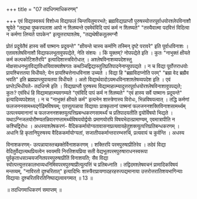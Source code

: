 +++
title = "07 तदधिगमाधिकरणम्"

+++
एवं विद्यास्वरूपं विशोध्य विद्याफलं चिन्तयितुमारभते; ब्रह्मविद्याप्राप्तौ पुरुषस्योत्तरपूर्वाधयोरश्लेपविनाशौ श्रूयेते "तद्यथा पुष्करपलाश आपो न श्लिष्यन्ते एवमेवंविदि पापं कर्म न श्लिष्यते" "तस्यैवात्मा पदवित्तं विदित्वा न कर्मणा लिप्यते पापकेन" इत्युत्तराघाश्लेषः, "तद्यथेषीकतूलमग्नौ

प्रोतं प्रदूयेतैवं हास्य सर्वे पाष्मानः प्रदूयन्ते" "क्षीयन्ते चास्य कर्माणि तस्मिन् दृष्टे परावरे" इति पूर्वाधविनाशः । एतावश्लेषविनाशौ विद्याफलभूतावुपपद्येते, नेति संशयः । किं युक्तम्? नोपपद्येते इति । कुतः "नाभुक्तं क्षीयते कर्म कल्पकोटिशतैरपि" इत्यादिशास्त्रविरोधात् । अश्लेषविनाशव्यपदेशस्तु मोक्षसाधनभूतविद्याविधायिवाक्यशेषगतः कथञ्चिद्विद्यास्तुतिप्रतिपादनेनाप्युपपद्यते । न च विद्या पूर्वोत्तराधयोः प्रायश्चित्ततया विधीयते; येन प्रायश्चित्तेनाधविनाश उच्यते । विद्या हि "ब्रह्मविदाप्नोति परम्" "ब्रह्म वेद ब्रह्मैव भवति" इति ब्रह्मप्राप्त्युपायतया विधीयते । अतो विद्यार्थवादोऽयमधविनाशाश्लेषव्यपदेश इति । एवं प्राप्तेऽभिधीयते- तदधिगमे इति । विद्याप्राप्तौ पुरुषस्य विद्यामाहात्म्यादुत्तरपूर्वाधयोरश्लेषविनाशावुपपद्यते; कुतः? एवंविधं हि विद्यामाहात्म्यवगम्यते "एवंविदि पापं कर्म न श्लिष्यते" "एवं हास्य सर्वे पाष्मानः प्रदूयन्ते" इत्यादिव्यपदेशात् । न च "नाभुक्तं क्षीयते कर्म" इत्यनेन शास्त्रेणास्य विरोधः, भिन्नविषयत्वात् । तद्धि कर्मणां फलजननसामथ्यर्द्गढिमविषयम्; एतत्तूत्पन्नाया विद्यायाः प्राक्कृतानां पाष्मनां फलजननशक्तिविनाशसामर्थ्यम् उत्पत्स्यमानानां च फलजननशक्तयुत्पत्तिप्रबन्धकरणसामर्थ्यं च प्रतिपादयतीति द्वयोर्विषयो भिद्यते । यथाऽग्निजलयोरौष्ण्यतन्निवारणप्तामर्थ्यविषययोर्द्वयोः प्रमाणयोरपि विषयभेदात्प्रामाण्यम्, एवमात्रापीति न कश्चिद्विरोधः । अधस्याश्लेषकरणं- वैदिककर्मायोग्यतावासनाप्रत्यवायहेतुशक्त्युत्पत्तिप्रतिबन्धकरणम् । अधानि हि कृतानिपुरुषस्य वैदिककर्मायोग्यतां, सजातीयकर्मान्तरारम्भरुचिं, प्रत्यवायं च कुर्वन्ति । अधस्य

विनाशकरणम्- उत्पन्नायास्तच्छक्तेर्विनाशकरणम् । शक्तिरपि परमपुरुषाप्रीतिरेव । तदेवं विद्या वेदितुर्वेद्यात्यथप्रियत्वेन स्वयमपि निरतिशयप्रिया सती वेद्यभूतपरमपुरुषाराधनस्वरूपा पूर्वकृताधसञ्चयजनितपरमपुरुषाप्रीतिं विनाशयति; सैव विद्या स्वोत्पत्त्युत्तरकालभाव्यधनिमिवपरमपुरुषाप्रीत्युत्पत्तिं च प्रतिबध्नाति । तद्विदमश्लेषवचनं प्रामादिकविषयं मन्तव्यम्, "नाविरतो दुश्चरितात्" इत्यादिभिः शास्त्रैराप्रायणादहरहरुत्पद्यमानाया उत्तरोत्तरातिशयभागिन्याः विद्यायाः दुश्चरितविरतिनिष्पाद्यत्वावगमात् ॥ 13 ॥

॥ तदधिगमाधिकरणं समाप्तम् ॥